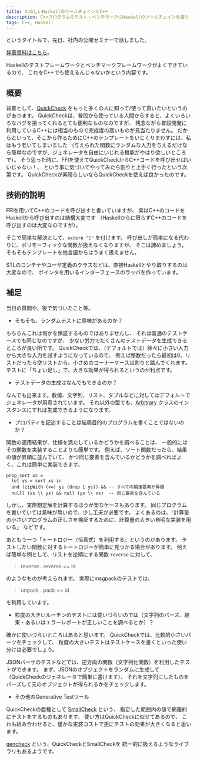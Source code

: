 ```yaml
---
title: たのしいHaskellのツールチェインとC++
description: C++プログラムのテスト・ベンチマークにHaskellのツールチェインを使う
tags: C++, Haskell
---
```


というタイトルで、先日、社内の公開セミナーで話しました。

[発表資料はこちら](/pub/pfi-seminar-2012-07-19.html)。

Haskellのテストフレームワークとベンチマークフレームワークがよくできているので、
これをC++でも使えるんじゃないかという内容です。

## 概要

背景として、[QuickCheck](http://hackage.haskell.org/package/QuickCheck) をもっと多くの人に知って/使って貰いたいというのがあります。
QuickCheckは、普段から使っている人間からすると、よくいろいろなバグを拾ってくれるとても便利なものなのですが、
残念ながら普段開発に利用しているC++には相当のもので完成度の高いものが見当たりません。
だからといって、そこから作るためにC++のテンプレートをいじくりまわすには、私はもう老いてしまいました
（与えられた関数にランダムな入力を与えるだけなら簡単なのですが、ジェネレータを自由にいじれる機能がやはり欲しいところで）。
そう思った時に、FFIを使えてQuickCheckからC++コードを呼び出せばいいじゃない！、
という事に気づいてやってみたら割りと上手く行ったという次第です。
QuickCheckが素晴らしいならQuickCheckを使えば良かったのです。

## 技術的説明

FFIを用いてC++のコードを呼び出すと書いていますが、
実はC++のコードをHaskellから呼び出すのは結構大変です
（Haskellからに限らずC++のコードを呼び出すのは大変なのですが）。

そこで簡単な解決として、`extern "C"` を付けます。
呼び出しが簡単になる代わりに、ポリモーフィックな関数が扱えなくなりますが、
そこは諦めましょう。そもそもテンプレートを他言語からはうまく扱えません。

STLのコンテナやユーザ定義のクラスなどは、直接Haskellとやり取りするのは大変なので、
ポインタを用いるインターフェースのラッパを作っています。

## 補足

当日の質問や、後で気づいたこと等。

* そもそも、ランダムテストに意味があるのか？

もちろんこれは何かを保証するものではありませんし、
それは普通のテストケースでも同じなのですが、
少ない労力でたくさんのテストデータを生成できるところが良い所です。
QuickCheckでは、（デフォルトでは）徐々に小さい入力から大きな入力を試すようになっているので、
例えば整数だったら最初は0、リストだったら空リストから、小さめのコーナーケースは割りと踏んでくれます。
テストに「ちょい足し」で、大きな効果が得られるというのが利点です。

* テストデータの生成はなんでもできるのか？

なんでも出来ます。数値、文字列、リスト、タプルなどに対してはデフォルトで
ジェネレータが用意されています。
それ以外の型でも、[Arbitrary](http://hackage.haskell.org/packages/archive/QuickCheck/2.5/doc/html/Test-QuickCheck-Arbitrary.html#t:Arbitrary) クラスのインスタンスにすれば生成できるようになります。

* プロパティを記述することは結局目的のプログラムを書くことではないのか？

関数の適用結果が、仕様を満たしているかどうかを調べることは、
一般的にはその関数を実装することよりも簡単です。
例えば、ソート関数だったら、結果の値が昇順に並んでいて、
かつ同じ要素を含んでいるかどうかを調べればよく、これは簡単に実装できます。

~~~ {.haskell}
prop_sort xs =
  let ys = sort xs in
  and (zipWith (<=) ys (drop 1 ys)) && -- すべての隣接要素が昇順
  nulll (xs \\ ys) && null (ys \\ xs)  -- 同じ要素を含んでいる
~~~

しかし、実際想定解を計算するほうが楽なケースもあります。
同じプログラムを書いていては意味が無いので、少し工夫が必要です。
よくあるのは、「計算量の小さいプログラムの正しさを検証するために、計算量の大きい自明な実装を用いる」
などです。

あともう一つ「トートロジー（恒真式）を利用する」というのがあります。
テストしたい関数に対するトートロジーが簡単に見つかる場合があります。
例えば簡単な例として、リストを逆順にする関数 `reverse` に対して、

> reverse . reverse == id

のようなものが考えられます。
実際にmsgpackのテストでは、

> unpack . pack == id

を利用しています。

* 粒度の大きいルーチンのテストには使いづらいのでは（文字列のパーズ、結果・あるいはエラーレポートが正しいことを調べるとか）？

確かに使いづらいところはあると思います。
QuickCheckでは、比較的小さいパーツをチェックして、
粒度の大きいテストはテストケースを書くといった使い分けは必要でしょう。

JSONパーザのテストなどでは、逆方向の関数（文字列化関数）を利用したテストができます。
まず、JSONのオブジェクトをランダムに生成して（QuickCheckのジェネレータで簡単に書けます）、
それを文字列にしたものをパーズして元のオブジェクトが得られるかをチェックします。

* その他のGenerative Testツール

QuickCheckの亜種として [SmallCheck](http://hackage.haskell.org/package/smallcheck) という、
指定した範囲内の値で網羅的にテストをするものもあります。
使い方はQuickCheckに似せてあるので、
これも組み合わせると、僅かな実装コストで更にテストの効果が大きくなると思います。

[gencheck](http://hackage.haskell.org/package/gencheck) という、QuickCheckとSmallCheckを
統一的に扱えるようなライブラリもあるようです。

